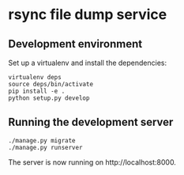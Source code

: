 # rsync file dump service

## Development environment

Set up a virtualenv and install the dependencies:

```
virtualenv deps
source deps/bin/activate
pip install -e .
python setup.py develop
```

## Running the development server

```
./manage.py migrate
./manage.py runserver
```

The server is now running on http://localhost:8000.
